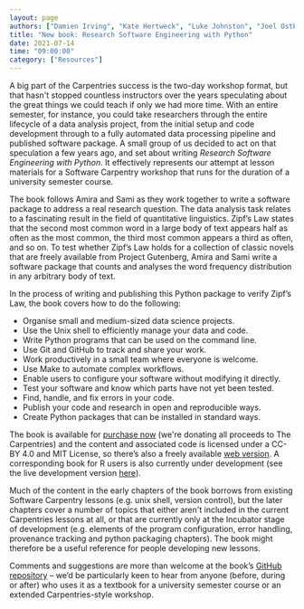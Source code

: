 ```yaml
---
layout: page
authors: ["Damien Irving", "Kate Hertweck", "Luke Johnston", "Joel Ostblom", "Charlotte Wickham", "Greg Wilson"]
title: "New book: Research Software Engineering with Python"
date: 2021-07-14
time: "09:00:00"
category: ["Resources"]
---
```


A big part of the Carpentries success is the two-day workshop format,
but that hasn't stopped countless instructors over the years speculating
about the great things we could teach if only we had more time.
With an entire semester, for instance,
you could take researchers through the entire lifecycle of a data analysis project,
from the initial setup and code development
through to a fully automated data processing pipeline and published software package.
A small group of us decided to act on that speculation a few years ago,
and set about writing *Research Software Engineering with Python*.
It effectively represents our attempt at lesson materials for a Software Carpentry workshop
that runs for the duration of a university semester course. 

The book follows Amira and Sami as they work together to write a software package to address a real research question.
The data analysis task relates to a fascinating result in the field of quantitative linguistics.
Zipf’s Law states that the second most common word in a large body of text appears half as often as the most common,
the third most common appears a third as often, and so on.
To test whether Zipf’s Law holds for a collection of classic novels that are freely available from Project Gutenberg,
Amira and Sami write a software package that counts and analyses the word frequency distribution in any arbitrary body of text.

In the process of writing and publishing this Python package to verify Zipf’s Law, the book covers how to do the following:

- Organise small and medium-sized data science projects.
- Use the Unix shell to efficiently manage your data and code.
- Write Python programs that can be used on the command line.
- Use Git and GitHub to track and share your work.
- Work productively in a small team where everyone is welcome.
- Use Make to automate complex workflows.
- Enable users to configure your software without modifying it directly.
- Test your software and know which parts have not yet been tested.
- Find, handle, and fix errors in your code.
- Publish your code and research in open and reproducible ways.
- Create Python packages that can be installed in standard ways.

The book is available for
[purchase now](https://www.routledge.com/Research-Software-Engineering-with-Python-Building-software-that-makes/Irving-Hertweck-Johnston-Ostblom-Wickham-Wilson/p/book/9780367698324)
(we're donating all proceeds to The Carpentries)
and the content and associated code is licensed under a CC-BY 4.0 and MIT License,
so there’s also a freely available [web version](https://merely-useful.tech/py-rse/).
A corresponding book for R users is also currently under development
(see the live development version [here](https://merely-useful.tech/r-rse/)).

Much of the content in the early chapters of the book borrows from existing Software Carpentry lessons (e.g. unix shell, version control),
but the later chapters cover a number of topics that either aren't included in the current Carpentries lessons at all,
or that are currently only at the Incubator stage of development
(e.g. elements of the program configuration, error handling, provenance tracking and python packaging chapters).
The book might therefore be a useful reference for people developing new lessons. 

Comments and suggestions are more than welcome at the book’s [GitHub repository](https://github.com/merely-useful/py-rse) –
we’d be particularly keen to hear from anyone (before, during or after)
who uses it as a textbook for a university semester course or an extended Carpentries-style workshop. 
